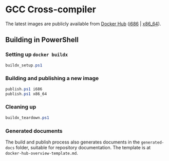 # GCC Cross-compiler

The latest images are publicly available from [Docker Hub](https://hub.docker.com/u/techiekeith) ([i686](https://hub.docker.com/r/techiekeith/gcc-cross-i686-elf) | [x86_64](https://hub.docker.com/r/techiekeith/gcc-cross-x86_64-elf)).

## Building in PowerShell

### Setting up `docker buildx`

```powershell
buildx_setup.ps1
```

### Building and publishing a new image

```powershell
publish.ps1 i686
publish.ps1 x86_64
```
### Cleaning up

```powershell
buildx_teardown.ps1
```

### Generated documents

The build and publish process also generates documents in the `generated-docs` folder, suitable for
repository documentation. The template is at `docker-hub-overview-template.md`.
